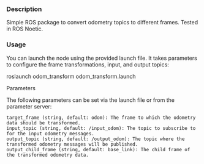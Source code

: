 ### Description

Simple ROS package to convert odometry topics to different frames. Tested in ROS Noetic.

### Usage

You can launch the node using the provided launch file. It takes parameters to configure the frame transformations, input, and output topics:

roslaunch odom_transform odom_transform.launch

Parameters

The following parameters can be set via the launch file or from the parameter server:

    target_frame (string, default: odom): The frame to which the odometry data should be transformed.
    input_topic (string, default: /input_odom): The topic to subscribe to for the input odometry messages.
    output_topic (string, default: /output_odom): The topic where the transformed odometry messages will be published.
    output_child_frame (string, default: base_link): The child frame of the transformed odometry data.



